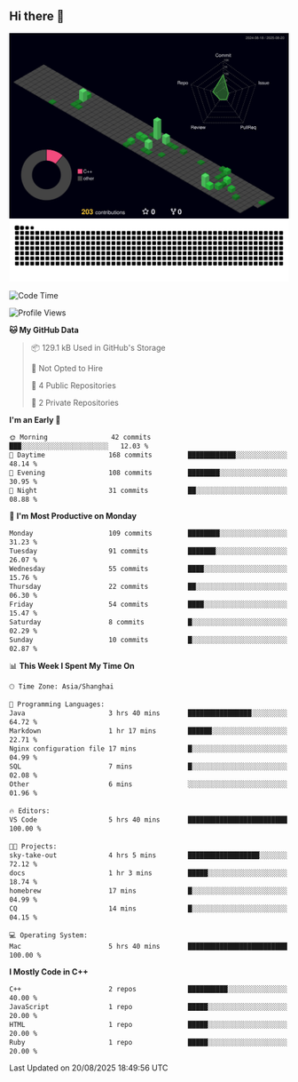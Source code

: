 ## Hi there 👋

<!--
**badb0ttle/badb0ttle** is a ✨ _special_ ✨ repository because its `README.md` (this file) appears on your GitHub profile.

Here are some ideas to get you started:

- 🔭 I’m currently working on ...
- 🌱 I’m currently learning ...
- 👯 I’m looking to collaborate on ...
- 🤔 I’m looking for help with ...
- 💬 Ask me about ...
- 📫 How to reach me: ...
- 😄 Pronouns: ...
- ⚡ Fun fact: ...
-->
![Personal 3D Metrics](./profile-3d-contrib/profile-night-green.svg)
<picture>
<img alt="github-snake"
    src="https://raw.githubusercontent.com/HaynesChennn/HaynesChennn/output/github-contribution-grid-snake.svg" />
</picture>

<!--START_SECTION:waka-->
![Code Time](http://img.shields.io/badge/Code%20Time-301%20hrs%2031%20mins-blue)

![Profile Views](http://img.shields.io/badge/Profile%20Views-0-blue)

**🐱 My GitHub Data** 

> 📦 129.1 kB Used in GitHub's Storage 
 > 
> 🚫 Not Opted to Hire
 > 
> 📜 4 Public Repositories 
 > 
> 🔑 2 Private Repositories 
 > 
**I'm an Early 🐤** 

```text
🌞 Morning                42 commits          ███░░░░░░░░░░░░░░░░░░░░░░   12.03 % 
🌆 Daytime                168 commits         ████████████░░░░░░░░░░░░░   48.14 % 
🌃 Evening                108 commits         ████████░░░░░░░░░░░░░░░░░   30.95 % 
🌙 Night                  31 commits          ██░░░░░░░░░░░░░░░░░░░░░░░   08.88 % 
```
📅 **I'm Most Productive on Monday** 

```text
Monday                   109 commits         ████████░░░░░░░░░░░░░░░░░   31.23 % 
Tuesday                  91 commits          ███████░░░░░░░░░░░░░░░░░░   26.07 % 
Wednesday                55 commits          ████░░░░░░░░░░░░░░░░░░░░░   15.76 % 
Thursday                 22 commits          ██░░░░░░░░░░░░░░░░░░░░░░░   06.30 % 
Friday                   54 commits          ████░░░░░░░░░░░░░░░░░░░░░   15.47 % 
Saturday                 8 commits           █░░░░░░░░░░░░░░░░░░░░░░░░   02.29 % 
Sunday                   10 commits          █░░░░░░░░░░░░░░░░░░░░░░░░   02.87 % 
```


📊 **This Week I Spent My Time On** 

```text
🕑︎ Time Zone: Asia/Shanghai

💬 Programming Languages: 
Java                     3 hrs 40 mins       ████████████████░░░░░░░░░   64.72 % 
Markdown                 1 hr 17 mins        ██████░░░░░░░░░░░░░░░░░░░   22.71 % 
Nginx configuration file 17 mins             █░░░░░░░░░░░░░░░░░░░░░░░░   04.99 % 
SQL                      7 mins              █░░░░░░░░░░░░░░░░░░░░░░░░   02.08 % 
Other                    6 mins              ░░░░░░░░░░░░░░░░░░░░░░░░░   01.96 % 

🔥 Editors: 
VS Code                  5 hrs 40 mins       █████████████████████████   100.00 % 

🐱‍💻 Projects: 
sky-take-out             4 hrs 5 mins        ██████████████████░░░░░░░   72.12 % 
docs                     1 hr 3 mins         █████░░░░░░░░░░░░░░░░░░░░   18.74 % 
homebrew                 17 mins             █░░░░░░░░░░░░░░░░░░░░░░░░   04.99 % 
CQ                       14 mins             █░░░░░░░░░░░░░░░░░░░░░░░░   04.15 % 

💻 Operating System: 
Mac                      5 hrs 40 mins       █████████████████████████   100.00 % 
```

**I Mostly Code in C++** 

```text
C++                      2 repos             ██████████░░░░░░░░░░░░░░░   40.00 % 
JavaScript               1 repo              █████░░░░░░░░░░░░░░░░░░░░   20.00 % 
HTML                     1 repo              █████░░░░░░░░░░░░░░░░░░░░   20.00 % 
Ruby                     1 repo              █████░░░░░░░░░░░░░░░░░░░░   20.00 % 
```




 Last Updated on 20/08/2025 18:49:56 UTC
<!--END_SECTION:waka-->

